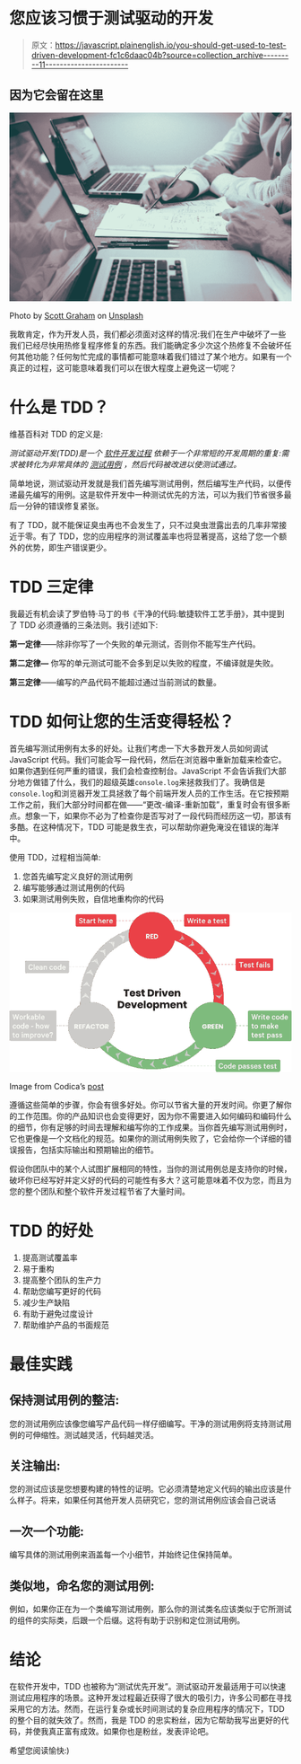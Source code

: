 # 您应该习惯于测试驱动的开发

> 原文：<https://javascript.plainenglish.io/you-should-get-used-to-test-driven-development-fc1c6daac04b?source=collection_archive---------11----------------------->

## 因为它会留在这里

![](img/8def6c889d2c6dfb843aa65edee5cee6.png)

Photo by [Scott Graham](https://unsplash.com/@sctgrhm?utm_source=medium&utm_medium=referral) on [Unsplash](https://unsplash.com?utm_source=medium&utm_medium=referral)

我敢肯定，作为开发人员，我们都必须面对这样的情况:我们在生产中破坏了一些我们已经尽快用热修复程序修复的东西。我们能确定多少次这个热修复不会破坏任何其他功能？任何匆忙完成的事情都可能意味着我们错过了某个地方。如果有一个真正的过程，这可能意味着我们可以在很大程度上避免这一切呢？

# 什么是 TDD？

维基百科对 TDD 的定义是:

*测试驱动开发(TDD)是一个* [*软件开发过程*](https://en.wikipedia.org/wiki/Software_development_process) *依赖于一个非常短的开发周期的重复:需求被转化为非常具体的* [*测试用例*](https://en.wikipedia.org/wiki/Test_case) *，然后代码被改进以使测试通过。*

简单地说，测试驱动开发就是我们首先编写测试用例，然后编写生产代码，以便传递最先编写的用例。这是软件开发中一种测试优先的方法，可以为我们节省很多最后一分钟的错误修复紧张。

有了 TDD，就不能保证臭虫再也不会发生了，只不过臭虫泄露出去的几率非常接近于零。有了 TDD，您的应用程序的测试覆盖率也将显著提高，这给了您一个额外的优势，即生产错误更少。

# TDD 三定律

我最近有机会读了罗伯特·马丁的书《干净的代码:敏捷软件工艺手册》，其中提到了 TDD 必须遵循的三条法则。我引述如下:

**第一定律**——除非你写了一个失败的单元测试，否则你不能写生产代码。

**第二定律—** 你写的单元测试可能不会多到足以失败的程度，不编译就是失败。

**第三定律**——编写的产品代码不能超过通过当前测试的数量。

# TDD 如何让您的生活变得轻松？

首先编写测试用例有太多的好处。让我们考虑一下大多数开发人员如何调试 JavaScript 代码。我们可能会写一段代码，然后在浏览器中重新加载来检查它。如果你遇到任何严重的错误，我们会检查控制台。JavaScript 不会告诉我们大部分地方做错了什么，我们的超级英雄`console.log`来拯救我们了。我确信是`console.log`和浏览器开发工具拯救了每个前端开发人员的工作生活。在它按预期工作之前，我们大部分时间都在做——“更改-编译-重新加载”，重复时会有很多断点。想象一下，如果你不必为了检查你是否写对了一段代码而经历这一切，那该有多酷。在这种情况下，TDD 可能是救生衣，可以帮助你避免淹没在错误的海洋中。

使用 TDD，过程相当简单:

1.  您首先编写定义良好的测试用例
2.  编写能够通过测试用例的代码
3.  如果测试用例失败，自信地重构你的代码

![](img/67cf92f2e26e44052aabbb0b79c1ccc0.png)

Image from Codica’s [post](https://www.codica.com/blog/test-driven-development-benefits/)

遵循这些简单的步骤，你会有很多好处。你可以节省大量的开发时间。你更了解你的工作范围。你的产品知识也会变得更好，因为你不需要进入如何编码和编码什么的细节，你有足够的时间去理解和编写你的工作成果。当你首先编写测试用例时，它也更像是一个文档化的规范。如果你的测试用例失败了，它会给你一个详细的错误报告，包括实际输出和预期输出的细节。

假设你团队中的某个人试图扩展相同的特性，当你的测试用例总是支持你的时候，破坏你已经写好并定义好的代码的可能性有多大？这可能意味着不仅为您，而且为您的整个团队和整个软件开发过程节省了大量时间。

# TDD 的好处

1.  提高测试覆盖率
2.  易于重构
3.  提高整个团队的生产力
4.  帮助您编写更好的代码
5.  减少生产缺陷
6.  有助于避免过度设计
7.  帮助维护产品的书面规范

# 最佳实践

## 保持测试用例的整洁:

您的测试用例应该像您编写产品代码一样仔细编写。干净的测试用例将支持测试用例的可伸缩性。测试越灵活，代码越灵活。

## 关注输出:

您的测试应该是您想要构建的特性的证明。它必须清楚地定义代码的输出应该是什么样子。将来，如果任何其他开发人员研究它，您的测试用例应该会自己说话

## 一次一个功能:

编写具体的测试用例来涵盖每一个小细节，并始终记住保持简单。

## 类似地，命名您的测试用例:

例如，如果你正在为一个类编写测试用例，那么你的测试类名应该类似于它所测试的组件的实际类，后跟一个后缀。这将有助于识别和定位测试用例。

# 结论

在软件开发中，TDD 也被称为“测试优先开发”。测试驱动开发最适用于可以快速测试应用程序的场景。这种开发过程最近获得了很大的吸引力，许多公司都在寻找采用它的方法。然而，在运行复杂或长时间测试的复杂应用程序的情况下，TDD 的整个目的就失效了。然而，我是 TDD 的忠实粉丝，因为它帮助我写出更好的代码，并使我真正富有成效。如果你也是粉丝，发表评论吧。

希望您阅读愉快:)